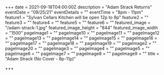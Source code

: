 +++
date = 2021-09-18T04:00:00Z
description = "Adam Strack Returns"
eventDate = "09/25/21"
eventDetails = ""
eventTime = "8pm - 11pm"
feature1 = "Sylvan Cellars Kitchen will be open 12p to 9p"
feature2 = ""
feature3 = ""
feature4 = ""
feature5 = ""
feature6 = ""
featured_image = "/adam-strack-1.jpg"
featured_image_height = "844"
featured_image_width = "1500"
pageImage1 = ""
pageImage10 = ""
pageImage11 = ""
pageImage12 = ""
pageImage13 = ""
pageImage14 = ""
pageImage15 = ""
pageImage16 = ""
pageImage17 = ""
pageImage18 = ""
pageImage19 = ""
pageImage2 = ""
pageImage20 = ""
pageImage3 = ""
pageImage4 = ""
pageImage5 = ""
pageImage6 = ""
pageImage7 = ""
pageImage8 = ""
pageImage9 = ""
title = "Adam Strack (No Cover - 8p-11p)"

+++
